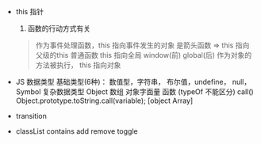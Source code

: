 - this
  指针
  1. 函数的行动方式有关
  > 作为事件处理函数，this 指向事件发生的对象
  > 是箭头函数 => this 指向父级的this
  > 普通函数 this 指向全局 window(前) global(后)
  > 作为对象的方法被执行， this 指向对象

- JS 数据类型
    基础类型(6种)：
        数值型，字符串， 布尔值，undefine， null， Symbol
    复杂数据类型
        Object
            数组 对象字面量 函数
        (typeOf 不能区分)
        call()
        Object.prototype.toString.call(variable);
        [object Array]

- transition 

- classList
    contains add remove toggle
  